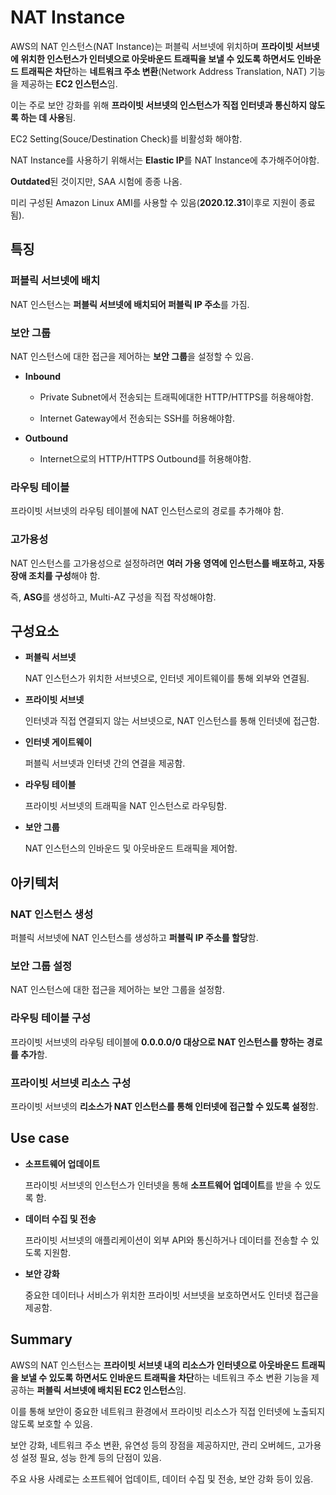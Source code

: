 # NAT Instance

AWS의 NAT 인스턴스(NAT Instance)는 퍼블릭 서브넷에 위치하며 **프라이빗 서브넷에 위치한 인스턴스가 인터넷으로 아웃바운드 트래픽을 보낼 수 있도록 하면서도 인바운드 트래픽은 차단**하는 **네트워크 주소 변환**(Network Address Translation, NAT) 기능을 제공하는 **EC2 인스턴스**임. 

이는 주로 보안 강화를 위해 **프라이빗 서브넷의 인스턴스가 직접 인터넷과 통신하지 않도록 하는 데 사용**됨.

EC2 Setting(Souce/Destination Check)를 비활성화 해야함.

NAT Instance를 사용하기 위해서는 **Elastic IP**를 NAT Instance에 추가해주어야함.

**Outdated**된 것이지만, SAA 시험에 종종 나옴.

미리 구성된 Amazon Linux AMI를 사용할 수 있음(**2020.12.31**이후로 지원이 종료됨).


## 특징

### 퍼블릭 서브넷에 배치

NAT 인스턴스는 **퍼블릭 서브넷에 배치되어 퍼블릭 IP 주소**를 가짐.

### 보안 그룹

NAT 인스턴스에 대한 접근을 제어하는 **보안 그룹**을 설정할 수 있음.

* **Inbound**

    * Private Subnet에서 전송되는 트래픽에대한 HTTP/HTTPS를 허용해야함.

    * Internet Gateway에서 전송되는 SSH를 허용해야함.

* **Outbound**

    * Internet으로의 HTTP/HTTPS Outbound를 허용해야함.

### 라우팅 테이블

프라이빗 서브넷의 라우팅 테이블에 NAT 인스턴스로의 경로를 추가해야 함.

### 고가용성

NAT 인스턴스를 고가용성으로 설정하려면 **여러 가용 영역에 인스턴스를 배포하고, 자동 장애 조치를 구성**해야 함.

즉, **ASG**를 생성하고, Multi-AZ 구성을 직접 작성해야함.

## 구성요소

* **퍼블릭 서브넷**

    NAT 인스턴스가 위치한 서브넷으로, 인터넷 게이트웨이를 통해 외부와 연결됨.

* **프라이빗 서브넷**

    인터넷과 직접 연결되지 않는 서브넷으로, NAT 인스턴스를 통해 인터넷에 접근함.

* **인터넷 게이트웨이**

    퍼블릭 서브넷과 인터넷 간의 연결을 제공함.

* **라우팅 테이블**

    프라이빗 서브넷의 트래픽을 NAT 인스턴스로 라우팅함.

* **보안 그룹**

    NAT 인스턴스의 인바운드 및 아웃바운드 트래픽을 제어함.

## 아키텍처

### NAT 인스턴스 생성

퍼블릭 서브넷에 NAT 인스턴스를 생성하고 **퍼블릭 IP 주소를 할당**함.

### 보안 그룹 설정

NAT 인스턴스에 대한 접근을 제어하는 보안 그룹을 설정함.

### 라우팅 테이블 구성

프라이빗 서브넷의 라우팅 테이블에 **0.0.0.0/0 대상으로 NAT 인스턴스를 향하는 경로를 추가**함.

### 프라이빗 서브넷 리소스 구성

프라이빗 서브넷의 **리소스가 NAT 인스턴스를 통해 인터넷에 접근할 수 있도록 설정**함.

## Use case

* **소프트웨어 업데이트**

    프라이빗 서브넷의 인스턴스가 인터넷을 통해 **소프트웨어 업데이트**를 받을 수 있도록 함.

* **데이터 수집 및 전송**

    프라이빗 서브넷의 애플리케이션이 외부 API와 통신하거나 데이터를 전송할 수 있도록 지원함.

* **보안 강화**

    중요한 데이터나 서비스가 위치한 프라이빗 서브넷을 보호하면서도 인터넷 접근을 제공함.

## Summary

AWS의 NAT 인스턴스는 **프라이빗 서브넷 내의 리소스가 인터넷으로 아웃바운드 트래픽을 보낼 수 있도록 하면서도 인바운드 트래픽을 차단**하는 네트워크 주소 변환 기능을 제공하는 **퍼블릭 서브넷에 배치된 EC2 인스턴스**임. 

이를 통해 보안이 중요한 네트워크 환경에서 프라이빗 리소스가 직접 인터넷에 노출되지 않도록 보호할 수 있음. 

보안 강화, 네트워크 주소 변환, 유연성 등의 장점을 제공하지만, 관리 오버헤드, 고가용성 설정 필요, 성능 한계 등의 단점이 있음. 

주요 사용 사례로는 소프트웨어 업데이트, 데이터 수집 및 전송, 보안 강화 등이 있음.
